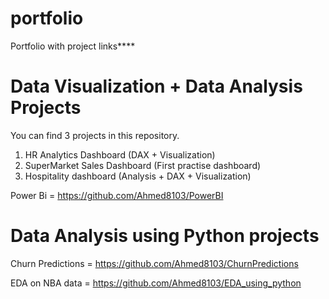 # portfolio
Portfolio with project links****

# Data Visualization + Data Analysis Projects
You can find 3 projects in this repository.
1. HR Analytics Dashboard (DAX + Visualization)
2. SuperMarket Sales Dashboard (First practise dashboard)
3. Hospitality dashboard (Analysis + DAX + Visualization)


Power Bi = https://github.com/Ahmed8103/PowerBI



# Data Analysis using Python projects
Churn Predictions = https://github.com/Ahmed8103/ChurnPredictions        


EDA on NBA data = https://github.com/Ahmed8103/EDA_using_python


